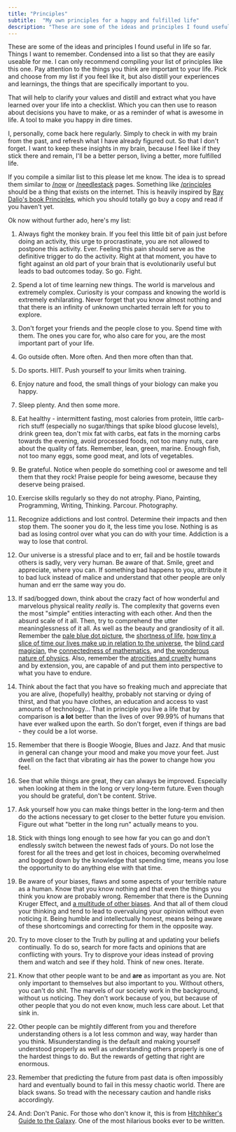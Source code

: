 ```yaml
---
title: "Principles"
subtitle:  "My own principles for a happy and fulfilled life"
description: "These are some of the ideas and principles I found useful in life so far. Things I want to remember. Condensed into a list so that they are easily useable for me. I can only recommend compiling your list of principles like this one. Pay attention to the things you think are important to your life. Pick and choose from my list if you feel like it, but also distill your experiences and learnings, the things that are specifically important to you."
---
```


These are some of the ideas and principles I found useful in life so far. Things I want to remember. Condensed into a list so that they are easily useable for me. I can only recommend compiling your list of principles like this one. Pay attention to the things you think are important to your life. Pick and choose from my list if you feel like it, but also distill your experiences and learnings, the things that are specifically important to you. 

That will help to clarify your values and distill and extract what you have learned over your life into a checklist. Which you can then use to reason about decisions you have to make, or as a reminder of what is awesome in life. A tool to make you happy in dire times.  

I, personally, come back here regularly. Simply to check in with my brain from the past, and refresh what I have already figured out. So that I don't forget. I want to keep these insights in my brain, because I feel like if they stick there and remain, I'll be a better person, living a better, more fulfilled life. 

If you compile a similar list to this please let me know. The idea is to spread them similar to [/now](/now) or [/needlestack](/needlestack) pages. Something like [/principles](/principles) should be a thing that exists on the internet. This is heavily inspired by [Ray Dalio's book Principles](/library/principles), which you should totally go buy a copy and read if you haven't yet. 

Ok now without further ado, here's my list: 

1. Always fight the monkey brain. If you feel this little bit of pain just before doing an activity, this urge to procrastinate, you are not allowed to postpone this activity. Ever. Feeling this pain should serve as the definitive trigger to do the activity. Right at that moment, you have to fight against an old part of your brain that is evolutionarily useful but leads to bad outcomes today. So go. Fight.


2. Spend a lot of time learning new things. The world is marvelous and extremely complex. Curiosity is your compass and knowing the world is extremely exhilarating. Never forget that you know almost nothing and that there is an infinity of unknown uncharted terrain left for you to explore. 


3. Don't forget your friends and the people close to you. Spend time with them. The ones you care for, who also care for you, are the most important part of your life. 


4. Go outside often. More often. And then more often than that. 


5. Do sports. HIIT. Push yourself to your limits when training. 


6. Enjoy nature and food, the small things of your biology can make you happy. 


7. Sleep plenty. And then some more. 


8. Eat healthy - intermittent fasting, most calories from protein, little carb-rich stuff (especially no sugar/things that spike blood glucose levels), drink green tea, don't mix fat with carbs, eat fats in the morning carbs towards the evening, avoid processed foods, not too many nuts, care about the quality of fats. Remember, lean, green, marine. Enough fish, not too many eggs, some good meat, and lots of vegetables. 


9. Be grateful. Notice when people do something cool or awesome and tell them that they rock! Praise people for being awesome, because they deserve being praised.


10. Exercise skills regularly so they do not atrophy. Piano, Painting, Programming, Writing, Thinking. Parcour. Photography.


11. Recognize addictions and lost control. Determine their impacts and then stop them. The sooner you do it, the less time you lose. Nothing is as bad as losing control over what you can do with your time. Addiction is a way to lose that control.


12. Our universe is a stressful place and to err, fail and be hostile towards others is sadly, very very human. Be aware of that. Smile, greet and appreciate, where you can. If something bad happens to you, attribute it to bad luck instead of malice and understand that other people are only human and err the same way you do.


13. If sad/bogged down, think about the crazy fact of how wonderful and marvelous physical reality *really* is. The complexity that governs even the most "simple" entities interacting with each other. And then the absurd scale of it all. Then, try to comprehend the utter meaninglessness of it all. As well as the beauty and grandiosity of it all. Remember the [pale blue dot picture](/assets/blog/pale-blue-dot.jpg), the [ shortness of life](https://waitbutwhy.com/2014/05/life-weeks.html), [how tiny a slice of time our lives make up in relation to the universe](https://www.youtube.com/watch?v=yNLdblFQqsw), the [blind card magician](https://www.youtube.com/watch?v=YVDwKxlcx-4), the [connectedness of mathematics](https://www.3blue1brown.com/lessons/hanoi-and-sierpinski), and [the wonderous nature of physics](https://www.youtube.com/watch?v=P1ww1IXRfTA).
Also, remember the [atrocities and cruelty](https://en.wikipedia.org/wiki/List_of_genocides_by_death_toll) humans and by extension, you, are capable of and put them into perspective to what you have to endure. 


15. Think about the fact that you have so freaking much and appreciate that you are alive, (hopefully) healthy, probably not starving or dying of thirst, and that you have clothes, an education and access to vast amounts of technology... That in principle you live a life that by comparison is **a lot** better than the lives of over 99.99% of humans that have ever walked upon the earth. So don't forget, even if things are bad - they could be a lot worse.


16. Remember that there is Boogie Woogie, Blues and Jazz. And that music in general can change your mood and make you move your feet. Just dwell on the fact that vibrating air has the power to change how you feel.


17. See that while things are great, they can always be improved. Especially when looking at them in the long or very long-term future. Even though you should be grateful, don't be content. Strive.


18. Ask yourself how you can make things better in the long-term and then do the actions necessary to get closer to the better future you envision. Figure out what "better in the long run" actually means to you.


19. Stick with things long enough to see how far you can go and don't endlessly switch between the newest fads of yours. Do not lose the forest for all the trees and get lost in choices, becoming overwhelmed and bogged down by the knowledge that spending time, means you lose the opportunity to do anything else with that time. 


20. Be aware of your biases, flaws and some aspects of your terrible nature as a human. Know that you know nothing and that even the things you think you know are probably wrong. Remember that there is the Dunning Kruger Effect, and [a multitude of other biases](https://upload.wikimedia.org/wikipedia/commons/6/65/Cognitive_bias_codex_en.svg). And that all of them cloud your thinking and tend to lead to overvaluing your opinion without even noticing it. Being humble and intellectually honest, means being aware of these shortcomings and correcting for them in the opposite way.


21. Try to move closer to the Truth by pulling at and updating your beliefs continually. To do so, search for more facts and opinions that are conflicting with yours. Try to disprove your ideas instead of proving them and watch and see if they hold. Think of new ones. Iterate.


22. Know that other people want to be and **are** as important as you are. Not only important to themselves but also important to you. Without others, you can't do shit. The marvels of our society work in the background, without us noticing. They don't work because of you, but because of other people that you do not even know, much less care about. Let that sink in.


23. Other people can be mightily different from you and therefore understanding others is a lot less common and way, way harder than you think. Misunderstanding is the default and making yourself understood properly as well as understanding others properly is one of the hardest things to do. But the rewards of getting that right are enormous. 


24. Remember that predicting the future from past data is often impossibly hard and eventually bound to fail in this messy chaotic world. There are black swans. So tread with the necessary caution and handle risks accordingly. 


25. And: Don't Panic. For those who don't know it, this is from [Hitchhiker's Guide to the Galaxy](/library/the-hitchhikers-guide-to-the-galaxy). One of the most hilarious books ever to be written.

